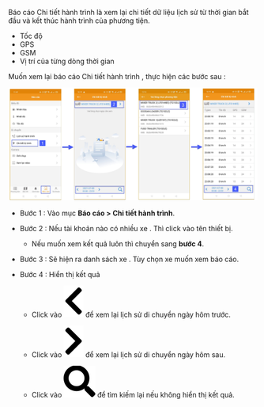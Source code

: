 Báo cáo Chi tiết hành trình  là  xem lại chi tiết dữ liệu lịch sử từ thời gian bắt đầu và kết thúc hành trình của phương tiện.
- Tốc độ 
- GPS
- GSM
- Vị trí của từng dòng thời gian

Muốn xem lại báo cáo Chi tiết hành trình , thực hiện các bước sau :

<span style="display:block;text-align:center">![Interface Web](/docs/assets/images/web-interface/app-gotrack365/report/report-route-detail-all.jpg)

- Bước 1 : Vào mục **Báo cáo > Chi tiết hành trình**.

- Bước 2 : Nếu  tài khoản nào có nhiều xe . Thì click vào tên thiết bị. 
  
  - Nếu muốn xem kết quả luôn thì chuyển sang **bước 4**.

- Bước 3 : Sẽ hiện ra danh sách xe . Tùy chọn xe muốn xem báo cáo.

- Bước 4 : Hiển thị kết quả

  - Click vào <span class="icon-left svg-filter-blue1">![Ok](/docs/assets/images/web-interface/icon/SVG/chevron-left.svg) để xem lại lịch sử di chuyển ngày hôm trước.

  - Click vào <span class="icon-left svg-filter-blue1">![Ok](/docs/assets/images/web-interface/icon/SVG/chevron-right.svg) để xem lại lịch sử di chuyển ngày hôm sau.
  
  - Click vào <span class="icon-left svg-filter-blue1">![Ok](/docs/assets/images/web-interface/icon/SVG/search.svg)  để tìm kiếm lại nếu không hiển thị kết quả.
  